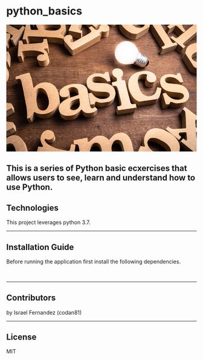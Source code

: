 # python_basics


![Python_basics](image/AdobeStock_248910170.jpg)

This is a series of Python basic ecxercises that allows users to see, learn and understand how to use Python.
---

## Technologies

This project leverages python 3.7. 


---

## Installation Guide

Before running the application first install the following dependencies.

```python 3.7
  
```



---

## Contributors

by Israel Fernandez (codan81)

---

## License

MIT
